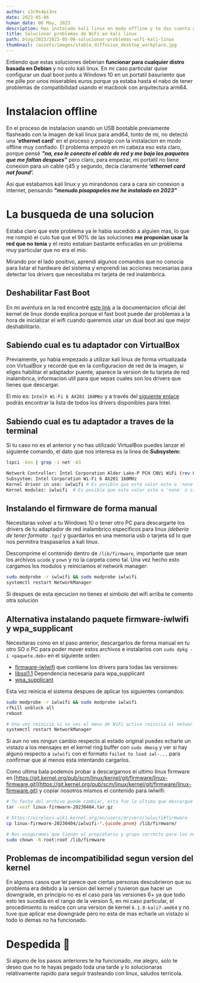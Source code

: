 ```yaml
---
author: s3r0s4pi3ns
date: 2023-05-06
human_date: 06 May, 2023
description: Has instalado kali linux en modo offline y te das cuenta de que tu portatil no tiene una ethernet card y los drivers del wifi parece que no estan cargando correctamente, aqui te muestro la solucion para que puedas volver a conectarte a internet y disfrutar de la vida en general
title: Solucionar problemas de WiFi en kali linux
path: blog/2023/2023-05-06-solucionar-problemas-wifi-kali-linux
thumbnail: /assets/images/stable_diffusion_desktop_workplace.jpg
---
```


Entiendo que estas soluciones deberian **funcionar para cualquier distro basada en Debian** y no solo kali linux. En mi caso particular quise configurar un dual boot junto a Windows 10 en un portatil basuriento que me pille por unos miserables euros porque ya estaba hasta el nabo de tener problemas de compatibilidad usando el macbook con arquitectura arm64.

# Instalacion offline

En el proceso de instalacion usando un USB bootable previamente flasheado con la imagen de kali linux para amd64, tonto de mi, no detectó una **'ethernet card'** en el proceso y prosigo con la instalacion en modo offline muy confiado.
El problema empezó en mi cabeza eso esta claro, porque pensé **_"na, eso le conecto el cable de red y me bajo los paquetes que me faltan despues"_** pero claro, para empezar, mi portatil no tiene conexion para un cable rj45 y segundo, decía claramente **_'ethernet card not found'._**

Asi que estabamos kali linux y yo mirandonos cara a cara sin conexion a internet, pensando **_"menudo pisapapeles me he instalado en 2023"_**

# La busqueda de una solucion

Estaba claro que este problema ya le habia sucedido a alguien mas, lo que me rompió el culo fue que el 90% de las soluciones **me proponian usar la red que no tenia** y el resto estaban bastante enfocadas en un problema muy particular que no era el mio.

Mirando por el lado positivo, aprendi algunos comandos que no conocia para listar el hardware del sistema y emprendi las acciones necesarias para detectar los drivers que necesitaba mi tarjeta de red inalambrica.

## Deshabilitar Fast Boot

En mi aventura en la red encontré [este link](https://wireless.wiki.kernel.org/en/users/drivers/iwlwifi#about_dual-boot_with_windows_and_fast-boot_enabled) a la documentacion oficial del kernel de linux donde explica porque el fast boot puede dar problemas a la hora de inicializar el wifi cuando queremos usar un dual boot así que mejor deshabilitarlo.

## Sabiendo cual es tu adaptador con VirtualBox

Previamente, yo habia empezado a utilizar kali linux de forma virtualizada con VirtualBox y recordé que en la configuracion de red de la imagen, si eliges habilitar el adaptador puente, aparece la version de tu tarjeta de red inalambrica, informacion util para que sepas cuales son los drivers que tienes que descargar.

El mio es: `Intel® Wi-Fi 6 AX201 160MHz` y a través del [siguiente enlace](https://www.intel.com/content/www/us/en/support/articles/000005511/wireless.html) podrás encontrar la lista de todos los drivers disponibles para Intel.

## Sabiendo cual es tu adaptador a traves de la terminal

Si tu caso no es el anterior y no has utilizado VirtualBox puedes lanzar el siguiente comando, el dato que nos interesa es la linea de **Subsystem:**

```bash
lspci -knn | grep -i net -A3

Network Controller: Intel Corporation Alder Lake-P PCH CNVi WiFi (rev 01)
Subsystem: Intel Corporation Wi-Fi 6 AX201 160MHz
Kernel driver in use: iwlwifi # Es posible que este valor este a 'none' o similar
Kernel modules: iwlwifi  # Es posible que este valor este a 'none' o similar
```

## Instalando el firmware de forma manual

Necesitaras volver a tu Windows 10 o tener otro PC para descargarte los drivers de tu adaptador de red inalambrico especificos para linux _(deberia de tener formato `.tgz`)_ y guardarlos en una memoria usb o tarjeta sd lo que nos permitira traspasarlos a kali linux.

Descomprime el contenido dentro de `/lib/firmware`, importante que sean los archivos `ucode` y `pnwn` y no la carpeta como tal. Una vez hecho esto cargamos los modulos y reiniciamos el network manager:

```bash
sudo modprobe -r iwlwifi && sudo modprobe iwlwifi
systemctl restart NetworkManager
```

Si despues de esta ejecucion no tienes el simbolo del wifi arriba te comento otra solución

## Alternativa instalando paquete firmware-iwlwifi y wpa_supplicant

Necesitaras como en el paso anterior, descargarlos de forma manual en tu otro SO o PC para poder mover estos archivos e instalarlos con `sudo dpkg -i <paquete.deb>` en el siguiente orden:

- [firmware-iwlwifi](https://packages.debian.org/bullseye/kernel/firmware-iwlwifi) que contiene los drivers para todas las versiones:
- [libssl1.1](https://packages.debian.org/en/bullseye/libssl1.1) Dependencia necesaria para wpa_supplicant
- [wpa_supplicant](https://packages.debian.org/bullseye/wpasupplicant)

Esta vez reinicia el sistema despues de aplicar los siguientes comandos:

```bash
sudo modprobe -r iwlwifi && sudo modprobe iwlwifi
rfkill unblock all
reboot

# Una vez reinicie si no ves el menu de WiFi activo reinicia el networ manager de nuevo
systemctl restart NetworkManager
```

Si aun no ves ningun cambio respecto al estado original puedes echarle un vistazo a los mensajes en el kernel ring buffer con `sudo dmesg` y ver si hay alguno respecto a `iwlwifi` con el formato `failed to load iwl-...` para confirmar que al menos esta intentando cargarlos.

Como ultima bala podemos probar a descargarnos el ultimo linux firmware en [https://git.kernel.org/pub/scm/linux/kernel/git/firmware/linux-firmware.git](https://git.kernel.org/pub/scm/linux/kernel/git/firmware/linux-firmware.git) y copiar nosotros mismos el contenido para iwlwifi:

```bash
# Tu fecha del archivo puede cambiar, esta fue la ultima que descargué antes de escribir este articulo
tar -xvzf linux-firmware-20230404.tar.gz

# https://wireless.wiki.kernel.org/en/users/drivers/iwlwifi#firmware
cp linux-firmware-20230404/iwlwifi-*.{ucode,pnvm} /lib/firmware/

# Nos aseguramos que tienen el propietario y grupo correcto para los nuevos archivos
sudo chown -R root:root /lib/firmware
```

## Problemas de incompatibilidad segun version del kernel

En algunos casos que lei parece que ciertas personas descubrieron que su problema era debido a la version del kernel y tuvieron que hacer un downgrade, en principio no es el caso para las versiones 6+ ya que todo esto les sucedia en el rango de la version 5, en mi caso particular, el procedimiento lo realice con una version de kernel `6.1.0-kali7-amd64` y no tuve que aplicar ese downgrade pero no esta de mas echarle un vistazo si todo lo demas no ha funcionado.

# Despedida 👋

Si alguno de los pasos anteriores te ha funcionado, me alegro, solo te deseo que no te hayas pegado toda una tarde y lo solucionaras relativamente rapido para seguir trasteando con linux, saludos terricola.
